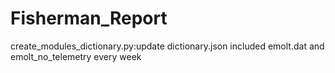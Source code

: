 # Fisherman_Report

create_modules_dictionary.py:update dictionary.json included emolt.dat and emolt_no_telemetry every week

